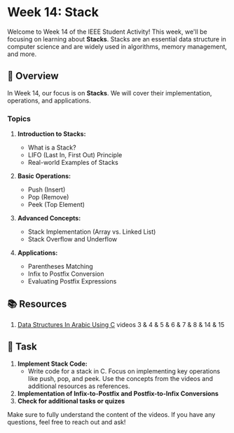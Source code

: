 # Week 14: Stack

Welcome to Week 14 of the IEEE Student Activity! This week, we'll be focusing on learning about **Stacks**. Stacks are an essential data structure in computer science and are widely used in algorithms, memory management, and more.

## 📖 Overview

In Week 14, our focus is on **Stacks**. We will cover their implementation, operations, and applications.

### Topics

1. **Introduction to Stacks:**
   - What is a Stack?
   - LIFO (Last In, First Out) Principle
   - Real-world Examples of Stacks

2. **Basic Operations:**
   - Push (Insert)
   - Pop (Remove)
   - Peek (Top Element)

3. **Advanced Concepts:**
   - Stack Implementation (Array vs. Linked List)
   - Stack Overflow and Underflow

4. **Applications:**
   - Parentheses Matching
   - Infix to Postfix Conversion
   - Evaluating Postfix Expressions

## 📚 Resources

1. [Data Structures In Arabic Using C](https://www.youtube.com/playlist?list=PLEBRPBUkZ4mb6lVqSLRQ7mvSFRcoR7-XV) videos 3 & 4 & 5 & 6 & 7 & 8 & 14 & 15

## 📝 Task

1. **Implement Stack Code:**
   - Write code for a stack in C. Focus on implementing key operations like push, pop, and peek. Use the concepts from the videos and additional resources as references.
2. **Implementation of Infix-to-Postfix and Postfix-to-Infix Conversions**
3. **Check for additional tasks or quizes**

Make sure to fully understand the content of the videos. If you have any questions, feel free to reach out and ask!
